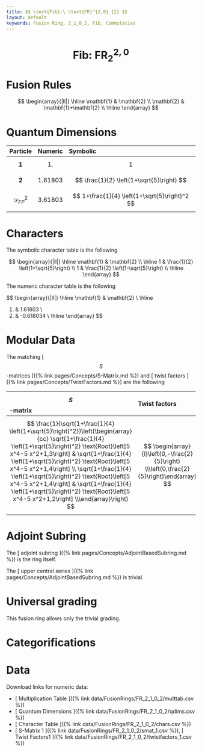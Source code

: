 ```yaml
---
title: $$ \text{Fib}:\ \text{FR}^{2,0}_{2} $$
layout: default
keywords: Fusion Ring, 2_1_0_2, Fib, Commutative
---
```

# $$ \text{Fib}:\ \text{FR}^{2,0}_{2} $$


# Fusion Rules

$$
\begin{array}{|ll|}
\hline
 \mathbf{1} & \mathbf{2} \\
 \mathbf{2} & \mathbf{1}+\mathbf{2} \\
\hline
\end{array}
$$


# Quantum Dimensions

| Particle | Numeric | Symbolic |
| :------ | :------ | :------ |
| $$ \mathbf{1} $$ | $$ 1. $$ | $$ 1 $$ |
| $$ \mathbf{2} $$ | $$ 1.61803 $$ | $$ \frac{1}{2} \left(1+\sqrt{5}\right) $$ |
| $$ \mathcal{D}_{FP}^2 $$ | $$ 3.61803 $$ | $$ 1+\frac{1}{4} \left(1+\sqrt{5}\right)^2 $$ |

# Characters

The symbolic character table is the following

$$
\begin{array}{|ll|}
\hline
 \mathbf{1} & \mathbf{2} \\
\hline
 1 & \frac{1}{2} \left(1+\sqrt{5}\right) \\
 1 & \frac{1}{2} \left(1-\sqrt{5}\right) \\
\hline
\end{array}
$$

The numeric character table is the following

$$
\begin{array}{|ll|}
\hline
 \mathbf{1} & \mathbf{2} \\
\hline
 1. & 1.61803 \\
 1. & -0.618034 \\
\hline
\end{array}
$$

# Modular Data

The matching [ $$ S $$-matrices ]({% link pages/Concepts/S-Matrix.md %}) and [ twist factors ]({% link pages/Concepts/TwistFactors.md %}) are the following

| $$ S $$-matrix | Twist factors |
| :------ | :------ |
| $$ \frac{1}{\sqrt{1+\frac{1}{4} \left(1+\sqrt{5}\right)^2}}\left(\begin{array}{cc} \sqrt{1+\frac{1}{4} \left(1+\sqrt{5}\right)^2} \text{Root}\left[5 x^4-5 x^2+1,3\right] & \sqrt{1+\frac{1}{4} \left(1+\sqrt{5}\right)^2} \text{Root}\left[5 x^4-5 x^2+1,4\right] \\ \sqrt{1+\frac{1}{4} \left(1+\sqrt{5}\right)^2} \text{Root}\left[5 x^4-5 x^2+1,4\right] & \sqrt{1+\frac{1}{4} \left(1+\sqrt{5}\right)^2} \text{Root}\left[5 x^4-5 x^2+1,2\right] \\\end{array}\right) $$ | $$ \begin{array}{l}\left(0,-\frac{2}{5}\right) \\\left(0,\frac{2}{5}\right)\end{array} $$ |

# Adjoint Subring

The [ adjoint subring ]({% link pages/Concepts/AdjointBasedSubring.md %}) is the ring itself.

The [ upper central series ]({% link pages/Concepts/AdjointBasedSubring.md %}) is trivial.

# Universal grading

This fusion ring allows only the trivial grading.

# Categorifications



# Data

Download links for numeric data:

* [ Multiplication Table ]({% link data/FusionRings/FR_2_1_0_2/multtab.csv %})
* [ Quantum Dimensions ]({% link data/FusionRings/FR_2_1_0_2/qdims.csv %})
* [ Character Table ]({% link data/FusionRings/FR_2_1_0_2/chars.csv %})
* [ S-Matrix 1 ]({% link data/FusionRings/FR_2_1_0_2/smat_1.csv %}), [ Twist Factors1 ]({% link data/FusionRings/FR_2_1_0_2/twistfactors_1.csv %})